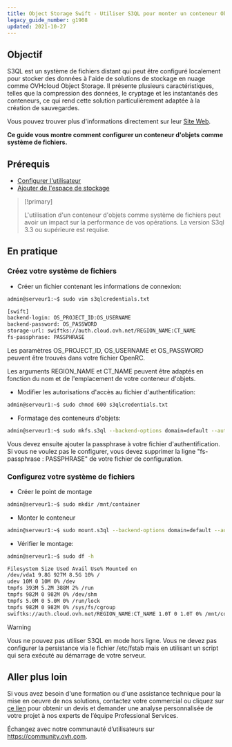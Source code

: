 ```yaml
---
title: Object Storage Swift - Utiliser S3QL pour monter un conteneur Object Storage
legacy_guide_number: g1908
updated: 2021-10-27
---
```


## Objectif

S3QL est un système de fichiers distant qui peut être configuré localement pour stocker des données à l'aide de solutions de stockage en nuage comme OVHcloud Object Storage.
Il présente plusieurs caractéristiques, telles que la compression des données, le cryptage et les instantanés des conteneurs, ce qui rend cette solution particulièrement adaptée à la création de sauvegardes.

Vous pouvez trouver plus d'informations directement sur leur [Site Web](http://www.rath.org/s3ql-docs/).

**Ce guide vous montre comment configurer un conteneur d'objets comme système de fichiers.**

## Prérequis

- [Configurer l'utilisateur](/pages/public_cloud/compute/loading_openstack_environment_variables)
- [Ajouter de l'espace de stockage](/pages/storage_and_backup/object_storage/pcs_create_container)

> [!primary]
>
> L'utilisation d'un conteneur d'objets comme système de fichiers peut avoir un impact sur la performance de vos opérations.
> La version S3ql 3.3 ou supérieure est requise.
>

## En pratique

### Créez votre système de fichiers

- Créer un fichier contenant les informations de connexion:

```bash
admin@serveur1:~$ sudo vim s3qlcredentials.txt

[swift]
backend-login: OS_PROJECT_ID:OS_USERNAME
backend-password: OS_PASSWORD
storage-url: swiftks://auth.cloud.ovh.net/REGION_NAME:CT_NAME
fs-passphrase: PASSPHRASE
```

Les paramètres OS_PROJECT_ID, OS_USERNAME et OS_PASSWORD peuvent être trouvés dans votre fichier OpenRC.

Les arguments REGION_NAME et CT_NAME peuvent être adaptés en fonction du nom et de l'emplacement de votre conteneur d'objets.

- Modifier les autorisations d'accès au fichier d'authentification:

```bash
admin@serveur1:~$ sudo chmod 600 s3qlcredentials.txt
```

- Formatage des conteneurs d'objets:

```bash
admin@serveur1:~$ sudo mkfs.s3ql --backend-options domain=default --authfile s3qlcredentials.txt swiftks://auth.cloud.ovh.net/REGION_NAME:CT_NAME
```

Vous devez ensuite ajouter la passphrase à votre fichier d'authentification.
Si vous ne voulez pas le configurer, vous devez supprimer la ligne "fs-passphrase : PASSPHRASE" de votre fichier de configuration.

### Configurez votre système de fichiers

- Créer le point de montage

```bash
admin@serveur1:~$ sudo mkdir /mnt/container
```

- Monter le conteneur

```bash
admin@serveur1:~$ sudo mount.s3ql --backend-options domain=default --authfile s3qlcredentials.txt swiftks://auth.cloud.ovh.net/REGION_NAME:CT_NAME /mnt/container/
```

- Vérifier le montage:

```bash
admin@serveur1:~$ sudo df -h

Filesystem Size Used Avail Use% Mounted on
/dev/vda1 9.8G 927M 8.5G 10% /
udev 10M 0 10M 0% /dev
tmpfs 393M 5.2M 388M 2% /run
tmpfs 982M 0 982M 0% /dev/shm
tmpfs 5.0M 0 5.0M 0% /run/lock
tmpfs 982M 0 982M 0% /sys/fs/cgroup
swiftks://auth.cloud.ovh.net/REGION_NAME:CT_NAME 1.0T 0 1.0T 0% /mnt/container
```

> [!warning]
>
> Vous ne pouvez pas utiliser S3QL en mode hors ligne. Vous ne devez pas configurer la persistance via le fichier /etc/fstab mais en utilisant un script qui sera exécuté au démarrage de votre serveur.
>

## Aller plus loin

Si vous avez besoin d'une formation ou d'une assistance technique pour la mise en oeuvre de nos solutions, contactez votre commercial ou cliquez sur [ce lien](https://www.ovhcloud.com/fr-ca/professional-services/) pour obtenir un devis et demander une analyse personnalisée de votre projet à nos experts de l’équipe Professional Services.

Échangez avec notre communauté d’utilisateurs sur <https://community.ovh.com>.
